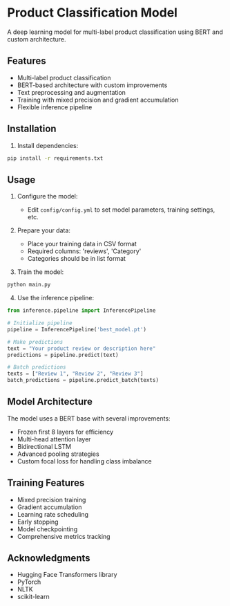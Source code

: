 # Product Classification Model

A deep learning model for multi-label product classification using BERT and custom architecture.

## Features
- Multi-label product classification
- BERT-based architecture with custom improvements
- Text preprocessing and augmentation
- Training with mixed precision and gradient accumulation
- Flexible inference pipeline

## Installation

1. Install dependencies:
```bash
pip install -r requirements.txt
```

## Usage

1. Configure the model:
   - Edit `config/config.yml` to set model parameters, training settings, etc.

2. Prepare your data:
   - Place your training data in CSV format
   - Required columns: 'reviews', 'Category'
   - Categories should be in list format

3. Train the model:
```bash
python main.py
```

4. Use the inference pipeline:
```python
from inference.pipeline import InferencePipeline

# Initialize pipeline
pipeline = InferencePipeline('best_model.pt')

# Make predictions
text = "Your product review or description here"
predictions = pipeline.predict(text)

# Batch predictions
texts = ["Review 1", "Review 2", "Review 3"]
batch_predictions = pipeline.predict_batch(texts)
```

## Model Architecture

The model uses a BERT base with several improvements:
- Frozen first 8 layers for efficiency
- Multi-head attention layer
- Bidirectional LSTM
- Advanced pooling strategies
- Custom focal loss for handling class imbalance

## Training Features

- Mixed precision training
- Gradient accumulation
- Learning rate scheduling
- Early stopping
- Model checkpointing
- Comprehensive metrics tracking

## Acknowledgments

- Hugging Face Transformers library
- PyTorch
- NLTK
- scikit-learn